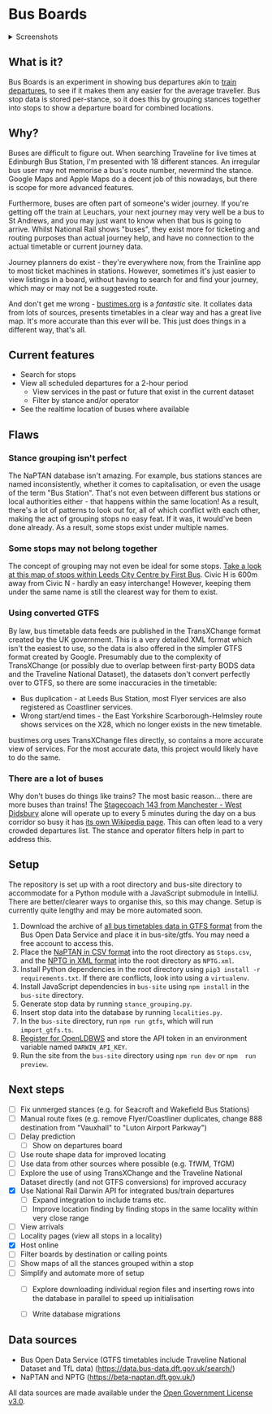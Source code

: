 Bus Boards
==

<details>
  <summary>Screenshots</summary>
  <p>
  
  ![Stop](https://user-images.githubusercontent.com/15062976/211429115-69a7fee1-df25-4ac2-98d7-85025b812981.png)
  
  ![Service](https://user-images.githubusercontent.com/15062976/211429125-288e1ef8-c1be-4444-98c8-0b42178bbc61.png)
  </p>
</details>

## What is it?

Bus Boards is an experiment in showing bus departures akin to [train 
departures](https://www.realtimetrains.co.uk/search/simple/gb-nr:YRK), to see
if it makes them any easier for the average traveller. Bus stop data is 
stored per-stance, so it does this by grouping stances together into stops 
to show a departure board for combined locations.


## Why?
Buses are difficult to figure out. When searching Traveline for live times at 
Edinburgh Bus Station, I'm presented with 18 different stances. An irregular 
bus user may not memorise a bus's route number, nevermind the stance. Google 
Maps and Apple Maps do a decent job of this nowadays, but there is scope for 
more advanced features.

Furthermore, buses are often part of someone's wider journey. If you're 
getting off the train at Leuchars, your next journey may very well be a bus 
to St Andrews, and you may just want to know when that bus is going to arrive. 
Whilst National Rail shows "buses", they exist more for 
ticketing and routing purposes than actual journey help, and have no 
connection to the actual timetable or current journey data.

Journey planners do exist - they're everywhere now, from the Trainline app to 
most ticket machines in stations. However, sometimes it's just easier to 
view listings in a board, without having to search for and find your journey,
which may or may not be a suggested route.

And don't get me wrong - [bustimes.org](https://bustimes.org) is a *fantastic* 
site. It collates data from lots of sources, presents timetables in a clear 
way and has a great live map. It's more accurate than this ever will be. 
This just does things in a different way, that's all.


## Current features
- Search for stops
- View all scheduled departures for a 2-hour period
  - View services in the past or future that exist in the current dataset
  - Filter by stance and/or operator
- See the realtime location of buses where available


## Flaws

### Stance grouping isn't perfect
The NaPTAN database isn't amazing. For example, bus stations stances are named
inconsistently, whether it comes to capitalisation, or even the usage of the
term "Bus Station". That's not even between different bus stations or local
authorities either - that happens within the same location! As a result, there's
a lot of patterns to look out for, all of which conflict with each other, 
making the act of grouping stops no easy feat. If it was, it would've been 
done already. As a result, some stops exist under multiple names.

### Some stops may not belong together
The concept of grouping may not even be ideal for some stops. [Take a look at 
this map of stops within Leeds City Centre by First Bus](https://www.firstbus.co.uk/sites/default/files/public/maps/1.%20Leeds%20City%20Centre%20Map.pdf).
Civic H is 600m away from Civic N - hardly an easy interchange! However, 
keeping them under the same name is still the clearest way for them to exist.

### Using converted GTFS
By law, bus timetable data feeds are published in the TransXChange format 
created by the UK government. This is a very detailed XML format which isn't the
easiest to use, so the data is also offered in the simpler GTFS format created
by Google. Presumably due to the complexity of TransXChange (or possibly due 
to overlap between first-party BODS data and the Traveline National Dataset), 
the datasets don't convert perfectly over to GTFS, so there are some
inaccuracies in the timetable:
- Bus duplication - at Leeds Bus Station, most Flyer services are also 
  registered as Coastliner services.
- Wrong start/end times - the East Yorkshire Scarborough-Helmsley route 
  shows services on the X28, which no longer exists in the new timetable.

bustimes.org uses TransXChange files directly, so contains a more accurate 
view of services. For the most accurate data, this project would likely have 
to do the same.

### There are a lot of buses
Why don't buses do things like trains? The most basic reason... there are 
more buses than trains! The [Stagecoach 143 from Manchester - West Didsbury](https://bustimes.org/services/143-manchester-west-didsbury-2) 
alone will operate up to every 5 minutes during the day on a bus corridor so 
busy it has [its own Wikipedia page](https://en.wikipedia.org/wiki/Wilmslow_Road_bus_corridor).
This can often lead to a very crowded departures list. The stance and 
operator filters help in part to address this.


## Setup

The repository is set up with a root directory and bus-site directory to 
accommodate for a Python module with a JavaScript submodule in IntelliJ. 
There are better/clearer ways to organise this, so this may change.
Setup is currently quite lengthy and may be more automated soon.

1. Download the archive of [all bus timetables data in GTFS format](https://data.bus-data.dft.gov.uk/timetable/download/gtfs-file/all/)
   from the Bus Open Data Service and place it in bus-site/gtfs. You may 
   need a free account to access this.
2. Place the [NaPTAN in CSV format](https://naptan.api.dft.gov.uk/v1/access-nodes?dataFormat=csv)
   into the root directory as `Stops.csv`, and the [NPTG in XML format](https://naptan.api.dft.gov.uk/v1/nptg)
   into the root directory as `NPTG.xml`.
3. Install Python dependencies in the root directory using `pip3 install -r 
   requirements.txt`. If there are conflicts, look into using a `virtualenv`.
4. Install JavaScript dependencies in `bus-site` using `npm install` in the 
   `bus-site` directory.
5. Generate stop data by running `stance_grouping.py`.
6. Insert stop data into the database by running `localities.py`.
7. In the `bus-site` directory, run `npm run gtfs`, which will run 
  `import_gtfs.ts`.
8. [Register for OpenLDBWS](http://realtime.nationalrail.co.uk/OpenLDBWSRegistration/)
   and store the API token in an environment variable named `DARWIN_API_KEY`.
9. Run the site from the `bus-site` directory using `npm run dev` or `npm 
   run preview`.


## Next steps

- [ ] Fix unmerged stances (e.g. for Seacroft and Wakefield Bus Stations)
- [ ] Manual route fixes (e.g. remove Flyer/Coastliner duplicates, change 888 
  destination from "Vauxhall" to "Luton Airport Parkway")
- [ ] Delay prediction
  - [ ] Show on departures board 
- [ ] Use route shape data for improved locating
- [ ] Use data from other sources where possible (e.g. TfWM, TfGM)
- [ ] Explore the use of using TransXChange and the Traveline National 
  Dataset directly (and not GTFS conversions) for improved accuracy 
- [x] Use National Rail Darwin API for integrated bus/train departures
  - [ ] Expand integration to include trams etc.
  - [ ] Improve location finding by finding stops in the same locality 
    within very close range
- [ ] View arrivals
- [ ] Locality pages (view all stops in a locality)
- [x] Host online
- [ ] Filter boards by destination or calling points
- [ ] Show maps of all the stances grouped within a stop
- [ ] Simplify and automate more of setup
  - [ ] Explore downloading individual region files and inserting rows into the 
    database in parallel to speed up initialisation
  - [ ] Write database migrations


## Data sources
- Bus Open Data Service (GTFS timetables include Traveline National Dataset 
  and TfL data) (https://data.bus-data.dft.gov.uk/search/)
- NaPTAN and NPTG (https://beta-naptan.dft.gov.uk/)

All data sources are made available under the [Open Government License v3.0](https://www.nationalarchives.gov.uk/doc/open-government-licence/version/3/).
